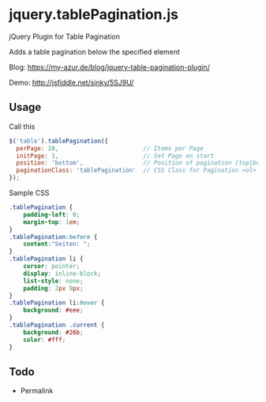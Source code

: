 jquery.tablePagination.js
=========================

jQuery Plugin for Table Pagination 

Adds a table pagination below the specified element

Blog: https://my-azur.de/blog/jquery-table-pagination-plugin/

Demo: http://jsfiddle.net/sinky/5SJ9U/

## Usage

Call this

``` js
$('table').tablePagination({
  perPage: 20,                        // Items per Page
  initPage: 1,                        // Set Page on start
  position: 'bottom',                 // Position of pagination [top|bottom]
  paginationClass: 'tablePagination'  // CSS Class for Pagination <ol> Element
});
```

Sample CSS

``` css
.tablePagination {
    padding-left: 0;
    margin-top: 1em;
}
.tablePagination:before {
    content:"Seiten: ";
}
.tablePagination li {
    cursor: pointer;
    display: inline-block;
    list-style: none;
    padding: 2px 9px;
}
.tablePagination li:hover {
    background: #eee;
}
.tablePagination .current {
    background: #26b;
    color: #fff;
}
```

## Todo
  - Permalink
